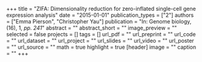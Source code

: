 +++
title = "ZIFA: Dimensionality reduction for zero-inflated single-cell gene expression analysis"
date = "2015-01-01"
publication_types = ["2"]
authors = ["Emma Pierson", "Christopher Yau"]
publication = "In: Genome biology, (16), 1, _pp. 241_"
abstract = ""
abstract_short = ""
image_preview = ""
selected = false
projects = []
tags = []
url_pdf = ""
url_preprint = ""
url_code = ""
url_dataset = ""
url_project = ""
url_slides = ""
url_video = ""
url_poster = ""
url_source = ""
math = true
highlight = true
[header]
image = ""
caption = ""
+++
